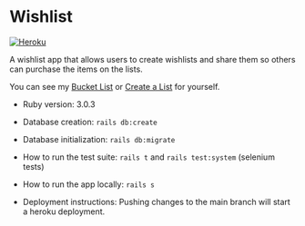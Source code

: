 # Wishlist

[![Heroku](https://pyheroku-badge.herokuapp.com/?app=gary287-wishlist&style=flat)](https://gary287-wishlist.herokuapp.com/)

A wishlist app that allows users to create wishlists and share them so others can purchase the items on the lists.

You can see my [Bucket List](https://gary287-wishlist.herokuapp.com/lists/shared/b5c3fd7c-1f2b-4d90-810b-5725e0e2ec7b/items) or [Create a List](https://gary287-wishlist.herokuapp.com/) for yourself.

* Ruby version: 3.0.3

* Database creation: `rails db:create`

* Database initialization: `rails db:migrate`

* How to run the test suite: `rails t` and `rails test:system` (selenium tests)

* How to run the app locally: `rails s`

* Deployment instructions: Pushing changes to the main branch will start a heroku deployment.
